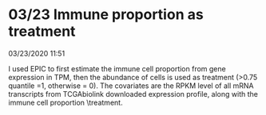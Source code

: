 
# 03/23 Immune proportion as treatment

03/23/2020 11:51

I used EPIC to first estimate the immune cell proportion from gene expression in TPM, then the abundance of cells is used as treatment (>0.75 quantile =1, otherwise = 0). The covariates are the RPKM level of all mRNA transcripts from TCGAbiolink downloaded expression profile, along with the immune cell proportion \treatment.
